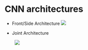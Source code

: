 # CNN architectures
&NewLine;
- Front/Side Architecture
&NewLine;
  <img src='https://g.gravizo.com/svg?
 digraph G {
   main[label="front/side silhouette" shape=box];
   cnn[label="CNN: Densenet"  shape=box];
   fcn[label="FCN_cnn: fully connected layers"  shape=box];
   fcn_1[label="FCN_aux: fully connected layers"  shape=box];
   fcn_2[label="FCN_final: fully connected layers"  shape=box];
   aux[label="aux_input: gender, height"  shape=box]
   concat[label="concatenation"  shape=box]
   pca[label="output: 1 gender indicator + 50 pca values"  shape=box]
   main -> cnn;
   cnn -> fcn;
   aux -> fcn_1;
   fcn -> concat;
   fcn_1 -> concat;
   concat -> fcn_2;
   fcn_2 -> pca
   }
'/>

- Joint Architecture
&NewLine;

  &nbsp;
  <img src='https://g.gravizo.com/svg?
  digraph G {
   f_sil[label="front silhouette" shape=box];
   s_sil[label="side silhouette" shape=box];
   f_cnn[label="pre-trained front CNN" shape=box];
   s_cnn[label="pre-trained side CNN" shape=box];
   fs_concat[label="concatenation" shape=box];
   fs_fcn[label="fcn: fully connected layers" shape=box];
   aux[label="aux_input: height, gender" shape=box];
   f_fcn_aux[label="fcn_aux_f: pre-trained front fcn layers" shape=box];
   s_fcn_aux[label="fcn_aux_s: pre-trained side fcn layers" shape=box];
   aux_elmwise_max[label="element-wise maximum" shape=box];
   concat_1[label="concatenation" shape=box];
   final_fcn[label="fcn_final: fully connected layers" shape=box]
   output[label="output: 1 gender indicator + 50 pca values" shape=box]
   f_sil->f_cnn;
   s_sil->s_cnn;
   f_cnn->fs_concat;
   s_cnn->fs_concat;
   fs_concat->fs_fcn;
   aux -> f_fcn_aux;
   aux -> s_fcn_aux;
   f_fcn_aux -> aux_elmwise_max;
   s_fcn_aux -> aux_elmwise_max;
   fs_fcn -> concat_1;
   aux_elmwise_max -> concat_1;
   concat_1 -> final_fcn;
   final_fcn -> output
 }
 '/>
 &NewLine;
